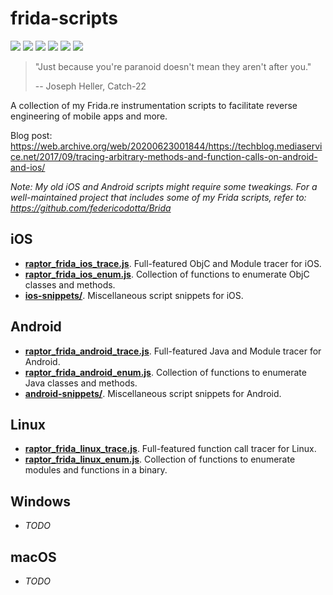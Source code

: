 # frida-scripts
[![](https://img.shields.io/github/stars/0xdea/frida-scripts.svg?style=flat&color=yellow)](https://github.com/0xdea/frida-scripts)
[![](https://img.shields.io/github/forks/0xdea/frida-scripts.svg?style=flat&color=green)](https://github.com/0xdea/frida-scripts)
[![](https://img.shields.io/github/watchers/0xdea/frida-scripts.svg?style=flat&color=red)](https://github.com/0xdea/frida-scripts)
[![](https://img.shields.io/badge/frida-<=16.7.19-lightcoral)](https://github.com/frida/frida)
[![](https://img.shields.io/badge/twitter-%400xdea-blue.svg)](https://twitter.com/0xdea)
[![](https://img.shields.io/badge/mastodon-%40raptor-purple.svg)](https://infosec.exchange/@raptor)

> "Just because you're paranoid doesn't mean they aren't after you." 
>
> -- Joseph Heller, Catch-22

A collection of my Frida.re instrumentation scripts to facilitate reverse engineering of mobile apps and more.

Blog post:  
<https://web.archive.org/web/20200623001844/https://techblog.mediaservice.net/2017/09/tracing-arbitrary-methods-and-function-calls-on-android-and-ios/>

*Note: My old iOS and Android scripts might require some tweakings. For a well-maintained project that includes some of my Frida scripts, refer to: <https://github.com/federicodotta/Brida>*

## iOS
* [**raptor_frida_ios_trace.js**](https://github.com/0xdea/frida-scripts/blob/master/raptor_frida_ios_trace.js). Full-featured ObjC and Module tracer for iOS.
* [**raptor_frida_ios_enum.js**](https://github.com/0xdea/frida-scripts/blob/master/raptor_frida_ios_enum.js). Collection of functions to enumerate ObjC classes and methods.
* [**ios-snippets/**](https://github.com/0xdea/frida-scripts/tree/master/ios-snippets). Miscellaneous script snippets for iOS.

## Android
* [**raptor_frida_android_trace.js**](https://github.com/0xdea/frida-scripts/blob/master/raptor_frida_android_trace.js). Full-featured Java and Module tracer for Android.
* [**raptor_frida_android_enum.js**](https://github.com/0xdea/frida-scripts/blob/master/raptor_frida_android_enum.js). Collection of functions to enumerate Java classes and methods.
* [**android-snippets/**](https://github.com/0xdea/frida-scripts/tree/master/android-snippets). Miscellaneous script snippets for Android.

## Linux
* [**raptor_frida_linux_trace.js**](https://github.com/0xdea/frida-scripts/blob/master/raptor_frida_linux_trace.js). Full-featured function call tracer for Linux.
* [**raptor_frida_linux_enum.js**](https://github.com/0xdea/frida-scripts/blob/master/raptor_frida_linux_enum.js). Collection of functions to enumerate modules and functions in a binary.

## Windows
* *TODO*

## macOS
* *TODO*
